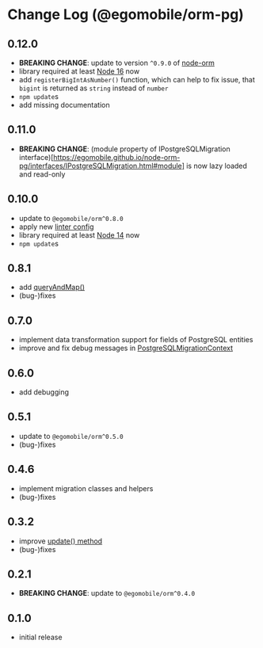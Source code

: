 # Change Log (@egomobile/orm-pg)

## 0.12.0

- **BREAKING CHANGE**: update to version `^0.9.0` of [node-orm](https://github.com/egomobile/node-orm)
- library required at least [Node 16](https://nodejs.org/en/blog/release/v16.0.0/) now
- add `registerBigIntAsNumber()` function, which can help to fix issue, that `bigint` is returned as `string` instead of `number`
- `npm update`s
- add missing documentation

## 0.11.0

- **BREAKING CHANGE**: (module property of IPostgreSQLMigration interface)[https://egomobile.github.io/node-orm-pg/interfaces/IPostgreSQLMigration.html#module] is now lazy loaded and read-only

## 0.10.0

- update to `@egomobile/orm^0.8.0`
- apply new [linter config](https://github.com/egomobile/eslint-config-ego)
- library required at least [Node 14](https://nodejs.org/en/blog/release/v14.0.0/) now
- `npm update`s

## 0.8.1

- add [queryAndMap()](https://egomobile.github.io/node-orm-pg/classes/PostgreSQLDataAdapter.html#queryAndMap)
- (bug-)fixes

## 0.7.0

- implement data transformation support for fields of PostgreSQL entities
- improve and fix debug messages in [PostgreSQLMigrationContext](https://egomobile.github.io/node-orm-pg/classes/PostgreSQLMigrationContext.html)

## 0.6.0

- add debugging

## 0.5.1

- update to `@egomobile/orm^0.5.0`
- (bug-)fixes

## 0.4.6

- implement migration classes and helpers
- (bug-)fixes

## 0.3.2

- improve [update() method](https://egomobile.github.io/node-orm-pg/classes/PostgreSQLDataAdapter.html#update)
- (bug-)fixes

## 0.2.1

- **BREAKING CHANGE**: update to `@egomobile/orm^0.4.0`

## 0.1.0

- initial release
